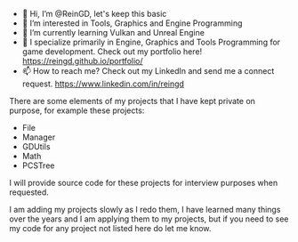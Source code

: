 - 👋 Hi, I’m @ReinGD, let's keep this basic 
- 👀 I’m interested in Tools, Graphics and Engine Programming 
- 🌱 I’m currently learning Vulkan and Unreal Engine
- 💞️ I specialize primarily in Engine, Graphics and Tools Programming for game development. Check out my portfolio here! https://reingd.github.io/portfolio/
- 📫 How to reach me? Check out my LinkedIn and send me a connect request. https://www.linkedin.com/in/reingd

There are some elements of my projects that I have kept private on purpose, for example these projects:

* File
* Manager
* GDUtils
* Math
* PCSTree

I will provide source code for these projects for interview purposes when requested.

I am adding my projects slowly as I redo them, I have learned many things over the years and I am applying them to my projects, but if you need to see my code for any project not listed here do let me know.

<!---
ReinGD/ReinGD is a ✨ special ✨ repository because its `README.md` (this file) appears on your GitHub profile.
You can click the Preview link to take a look at your changes.
--->
